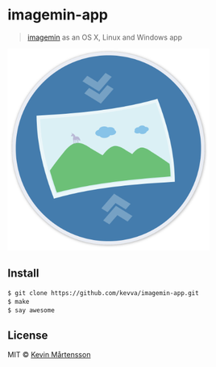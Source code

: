 # imagemin-app

> [imagemin](https://github.com/kevva/imagemin) as an OS X, Linux and Windows app

<img width="400" src="media/icon.png">


## Install

```sh
$ git clone https://github.com/kevva/imagemin-app.git
$ make
$ say awesome
```


## License

MIT © [Kevin Mårtensson](https://github.com/kevva)
